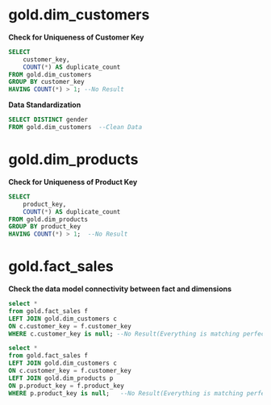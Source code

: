 # gold.dim_customers
**Check for Uniqueness of Customer Key**
```sql
SELECT 
    customer_key,
    COUNT(*) AS duplicate_count
FROM gold.dim_customers
GROUP BY customer_key
HAVING COUNT(*) > 1; --No Result
```
**Data Standardization**
```sql
SELECT DISTINCT gender
FROM gold.dim_customers  --Clean Data
```
#  gold.dim_products
**Check for Uniqueness of Product Key** 
```sql
SELECT 
    product_key,
    COUNT(*) AS duplicate_count
FROM gold.dim_products
GROUP BY product_key
HAVING COUNT(*) > 1;  --No Result
```
# gold.fact_sales
**Check the data model connectivity between fact and dimensions**
```sql
select * 
from gold.fact_sales f
LEFT JOIN gold.dim_customers c
ON c.customer_key = f.customer_key
WHERE c.customer_key is null; --No Result(Everything is matching perfectly)

select * 
from gold.fact_sales f
LEFT JOIN gold.dim_customers c
ON c.customer_key = f.customer_key
LEFT JOIN gold.dim_products p
ON p.product_key = f.product_key
WHERE p.product_key is null;   --No Result(Everything is matching perfectly)
```

